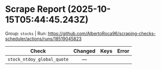 # Scrape Report (2025-10-15T05:44:45.243Z)

Group: `stocks`  |  Run: https://github.com/AlbertoRoca96/scraping-checks-scheduler/actions/runs/18519045823

| Check | Changed | Keys | Error |
|---|:---:|:--|:--|
| `stock_ntdoy_global_quote` | — |  |  |
